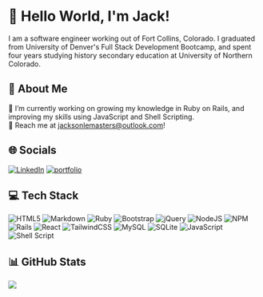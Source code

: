 # 👋 Hello World, I'm Jack!
I am a software engineer working out of Fort Collins, Colorado. I graduated from University of Denver's Full Stack Development Bootcamp, and spent four years studying history secondary education at University of Northern Colorado.

## 🚀 About Me
🔭 I’m currently working on growing my knowledge in Ruby on Rails, and improving my skills using JavaScript and Shell Scripting.<br>💬 Reach me at jacksonlemasters@outlook.com!<br>


## 🌐 Socials
[![LinkedIn](https://img.shields.io/badge/linkedin-0A66C2?style=for-the-badge&logo=linkedin&logoColor=white)](https://www.linkedin.com/in/jacksonlemasters) 
[![portfolio](https://img.shields.io/badge/my_portfolio-0A0A0A?style=for-the-badge&logo=dev.to&logoColor=white)](https://jacklemasters.com/)

## 💻 Tech Stack
![HTML5](https://img.shields.io/badge/html5-%23E34F26.svg?style=for-the-badge&logo=html5&logoColor=white) ![Markdown](https://img.shields.io/badge/markdown-%23000000.svg?style=for-the-badge&logo=markdown&logoColor=white) ![Ruby](https://img.shields.io/badge/ruby-%23CC342D.svg?style=for-the-badge&logo=ruby&logoColor=white)  ![Bootstrap](https://img.shields.io/badge/bootstrap-%23563D7C.svg?style=for-the-badge&logo=bootstrap&logoColor=white) ![jQuery](https://img.shields.io/badge/jquery-%230769AD.svg?style=for-the-badge&logo=jquery&logoColor=white) ![NodeJS](https://img.shields.io/badge/node.js-6DA55F?style=for-the-badge&logo=node.js&logoColor=white) ![NPM](https://img.shields.io/badge/NPM-%23000000.svg?style=for-the-badge&logo=npm&logoColor=white) ![Rails](https://img.shields.io/badge/rails-%23CC0000.svg?style=for-the-badge&logo=ruby-on-rails&logoColor=white) ![React](https://img.shields.io/badge/react-%2320232a.svg?style=for-the-badge&logo=react&logoColor=%2361DAFB) ![TailwindCSS](https://img.shields.io/badge/tailwindcss-%2338B2AC.svg?style=for-the-badge&logo=tailwind-css&logoColor=white) ![MySQL](https://img.shields.io/badge/mysql-%2300f.svg?style=for-the-badge&logo=mysql&logoColor=white) ![SQLite](https://img.shields.io/badge/sqlite-%2307405e.svg?style=for-the-badge&logo=sqlite&logoColor=white) ![JavaScript](https://img.shields.io/badge/javascript-%23323330.svg?style=for-the-badge&logo=javascript&logoColor=%23F7DF1E) ![Shell Script](https://img.shields.io/badge/shell_script-%23121011.svg?style=for-the-badge&logo=gnu-bash&logoColor=white)
## 📊 GitHub Stats
![](https://github-readme-stats.vercel.app/api/top-langs/?username=tf-jlemasters&theme=tokyonight&hide_border=false&include_all_commits=true&count_private=true&layout=compact)




